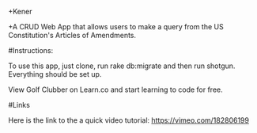 +Kener

+A CRUD Web App that allows users to make a query from the US Constitution's Articles of Amendments.


#Instructions:

  To use this app, just clone, run rake db:migrate and then run shotgun. Everything should be set up.

  View Golf Clubber on Learn.co and start learning to code for free.

#Links

  Here is the link to the a quick video tutorial: https://vimeo.com/182806199
